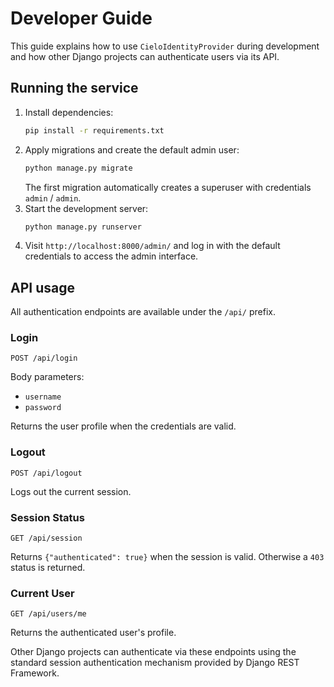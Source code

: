 # Developer Guide

This guide explains how to use `CieloIdentityProvider` during development and how other Django projects can authenticate users via its API.

## Running the service

1. Install dependencies:
   ```bash
   pip install -r requirements.txt
   ```
2. Apply migrations and create the default admin user:
   ```bash
   python manage.py migrate
   ```
   The first migration automatically creates a superuser with credentials `admin` / `admin`.
3. Start the development server:
   ```bash
   python manage.py runserver
   ```
4. Visit `http://localhost:8000/admin/` and log in with the default credentials to access the admin interface.

## API usage

All authentication endpoints are available under the `/api/` prefix.

### Login
`POST /api/login`

Body parameters:
- `username`
- `password`

Returns the user profile when the credentials are valid.

### Logout
`POST /api/logout`

Logs out the current session.

### Session Status
`GET /api/session`

Returns `{"authenticated": true}` when the session is valid. Otherwise a `403` status is returned.

### Current User
`GET /api/users/me`

Returns the authenticated user's profile.

Other Django projects can authenticate via these endpoints using the standard session authentication mechanism provided by Django REST Framework.

